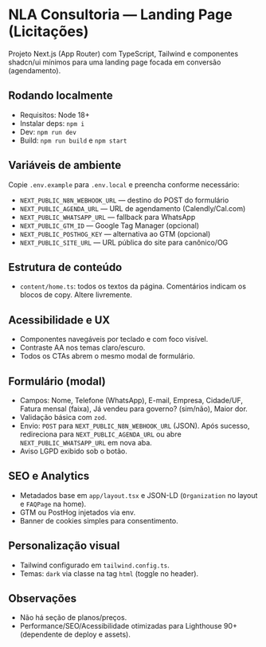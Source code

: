 # NLA Consultoria — Landing Page (Licitações)

Projeto Next.js (App Router) com TypeScript, Tailwind e componentes shadcn/ui mínimos para uma landing page focada em conversão (agendamento).

## Rodando localmente

- Requisitos: Node 18+
- Instalar deps: `npm i`
- Dev: `npm run dev`
- Build: `npm run build` e `npm start`

## Variáveis de ambiente

Copie `.env.example` para `.env.local` e preencha conforme necessário:

- `NEXT_PUBLIC_N8N_WEBHOOK_URL` — destino do POST do formulário
- `NEXT_PUBLIC_AGENDA_URL` — URL de agendamento (Calendly/Cal.com)
- `NEXT_PUBLIC_WHATSAPP_URL` — fallback para WhatsApp
- `NEXT_PUBLIC_GTM_ID` — Google Tag Manager (opcional)
- `NEXT_PUBLIC_POSTHOG_KEY` — alternativa ao GTM (opcional)
- `NEXT_PUBLIC_SITE_URL` — URL pública do site para canônico/OG

## Estrutura de conteúdo

- `content/home.ts`: todos os textos da página. Comentários indicam os blocos de copy. Altere livremente.

## Acessibilidade e UX

- Componentes navegáveis por teclado e com foco visível.
- Contraste AA nos temas claro/escuro.
- Todos os CTAs abrem o mesmo modal de formulário.

## Formulário (modal)

- Campos: Nome, Telefone (WhatsApp), E-mail, Empresa, Cidade/UF, Fatura mensal (faixa), Já vendeu para governo? (sim/não), Maior dor.
- Validação básica com `zod`.
- Envio: `POST` para `NEXT_PUBLIC_N8N_WEBHOOK_URL` (JSON). Após sucesso, redireciona para `NEXT_PUBLIC_AGENDA_URL` ou abre `NEXT_PUBLIC_WHATSAPP_URL` em nova aba.
- Aviso LGPD exibido sob o botão.

## SEO e Analytics

- Metadados base em `app/layout.tsx` e JSON-LD (`Organization` no layout e `FAQPage` na home).
- GTM ou PostHog injetados via env.
- Banner de cookies simples para consentimento.

## Personalização visual

- Tailwind configurado em `tailwind.config.ts`.
- Temas: `dark` via classe na tag `html` (toggle no header).

## Observações

- Não há seção de planos/preços.
- Performance/SEO/Acessibilidade otimizadas para Lighthouse 90+ (dependente de deploy e assets).

